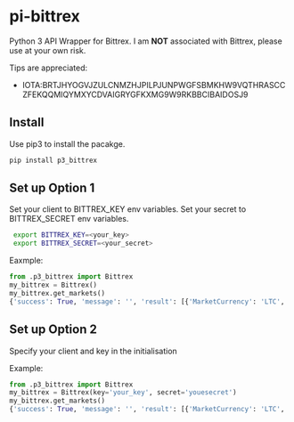 pi-bittrex  
==============

Python 3 API Wrapper for Bittrex.  I am **NOT** associated with Bittrex, please use at your own risk.

Tips are appreciated:
* IOTA:BRTJHYOGVJZULCNMZHJPILPJUNPWGFSBMKHW9VQTHRASCCZFEKQQMIQYMXYCDVAIGRYGFKXMG9W9RKBBCIBAIDOSJ9

Install
-------------
Use pip3 to install the pacakge.
```bash
pip install p3_bittrex
```

Set up Option 1 
-------------
Set your client to BITTREX_KEY env variables.
Set your secret to BITTREX_SECRET env variables.

```bash
 export BITTREX_KEY=<your_key>
 export BITTREX_SECRET=<your_secret>
```

Eaxmple:
```python
from .p3_bittrex import Bittrex
my_bittrex = Bittrex()
my_bittrex.get_markets()
{'success': True, 'message': '', 'result': [{'MarketCurrency': 'LTC', ...
```

Set up Option 2 
-------------
Specify your client and key in the initialisation 

Example:
```python
from .p3_bittrex import Bittrex
my_bittrex = Bittrex(key='your_key', secret='youesecret')
my_bittrex.get_markets()
{'success': True, 'message': '', 'result': [{'MarketCurrency': 'LTC', ...
```



